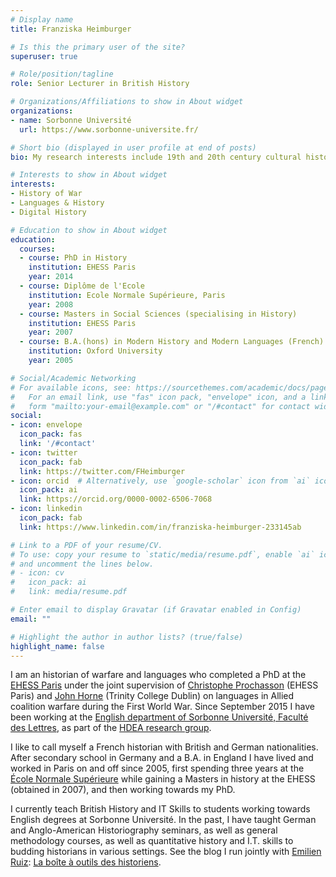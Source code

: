 ```yaml
---
# Display name
title: Franziska Heimburger

# Is this the primary user of the site?
superuser: true

# Role/position/tagline
role: Senior Lecturer in British History

# Organizations/Affiliations to show in About widget
organizations:
- name: Sorbonne Université
  url: https://www.sorbonne-universite.fr/

# Short bio (displayed in user profile at end of posts)
bio: My research interests include 19th and 20th century cultural history of military conflicts and language policy in military coalitions.

# Interests to show in About widget
interests:
- History of War
- Languages & History
- Digital History

# Education to show in About widget
education:
  courses:
  - course: PhD in History
    institution: EHESS Paris
    year: 2014
  - course: Diplôme de l'Ecole
    institution: Ecole Normale Supérieure, Paris
    year: 2008
  - course: Masters in Social Sciences (specialising in History)
    institution: EHESS Paris
    year: 2007
  - course: B.A.(hons) in Modern History and Modern Languages (French)
    institution: Oxford University
    year: 2005

# Social/Academic Networking
# For available icons, see: https://sourcethemes.com/academic/docs/page-builder/#icons
#   For an email link, use "fas" icon pack, "envelope" icon, and a link in the
#   form "mailto:your-email@example.com" or "/#contact" for contact widget.
social:
- icon: envelope
  icon_pack: fas
  link: '/#contact'
- icon: twitter
  icon_pack: fab
  link: https://twitter.com/FHeimburger
- icon: orcid  # Alternatively, use `google-scholar` icon from `ai` icon pack
  icon_pack: ai
  link: https://orcid.org/0000-0002-6506-7068
- icon: linkedin
  icon_pack: fab
  link: https://www.linkedin.com/in/franziska-heimburger-233145ab

# Link to a PDF of your resume/CV.
# To use: copy your resume to `static/media/resume.pdf`, enable `ai` icons in `params.toml`, 
# and uncomment the lines below.
# - icon: cv
#   icon_pack: ai
#   link: media/resume.pdf

# Enter email to display Gravatar (if Gravatar enabled in Config)
email: ""

# Highlight the author in author lists? (true/false)
highlight_name: false
---
```


I am an historian of warfare and languages who completed a PhD at the [EHESS Paris](https://www.ehess.fr/fr) under the joint supervision of [Christophe Prochasson](https://www.ehess.fr/fr/personne/christophe-prochasson) (EHESS Paris) and [John Horne](http://johnhorne.ie/biography/) (Trinity College Dublin) on languages in Allied coalition warfare during the First World War. Since September 2015 I have been working at the [English department of Sorbonne Université, Faculté des Lettres](https://lettres.sorbonne-universite.fr/faculte-des-lettres/ufr/langues/etudes-anglophones), as part of the [HDEA research group](http://hdea.paris-sorbonne.fr/).

I like to call myself a French historian with British and German nationalities. After secondary school in Germany and a B.A. in England I have lived and worked in Paris on and off since 2005, first spending three years at the [École Normale Supérieure](https://www.ens.psl.eu/) while gaining a Masters in history at the EHESS (obtained in 2007), and then working towards my PhD.

I currently teach British History and IT Skills to students working towards English degrees at Sorbonne Université. In the past, I have taught German and Anglo-American Historiography seminars, as well as general methodology courses, as well as quantitative history and I.T. skills to budding historians in various settings. See the blog I run jointly with [Emilien Ruiz](https://e-ruiz.com/): [La boîte à outils des historiens](https://www.boiteaoutils.info/).

